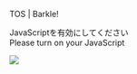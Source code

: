TOS | Barkle!

JavaScriptを有効にしてください  
Please turn on your JavaScript

![](/static-assets/splash.png?1729061805874)